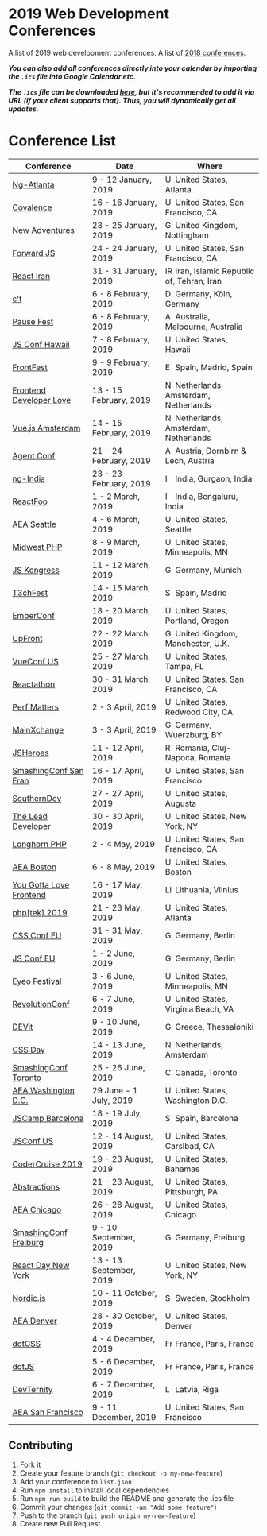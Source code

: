 # 2019 Web Development Conferences
A list of 2019 web development conferences.
A list of [2018 conferences](https://github.com/ryanburgess/2018-conferences).

_**You can also add all conferences directly into your calendar by importing the `.ics` file into Google Calendar etc.**_

_**The `.ics` file can be downloaded [here](https://rawgit.com/ryanburgess/2019-conferences/master/2019-conferences.ics), but it's recommended to add it via URL (if your client supports that). Thus, you will dynamically get all updates.**_

# Conference List

| Conference | Date | Where |
|------------|------|-------|
| [Ng-Atlanta](https://ng-atl.org/) | 9 - 12 January, 2019 | <img src="https://cdnjs.cloudflare.com/ajax/libs/flag-icon-css/3.2.1/flags/4x3/us.svg" height="16" alt="USA" /> United States, Atlanta |
| [Covalence](http://www.covalenceconf.com/) | 16 - 16 January, 2019 | <img src="https://cdnjs.cloudflare.com/ajax/libs/flag-icon-css/3.2.1/flags/4x3/us.svg" height="16" alt="USA" /> United States, San Francisco, CA |
| [New Adventures](https://newadventuresconf.com/2019/) | 23 - 25 January, 2019 | <img src="https://cdnjs.cloudflare.com/ajax/libs/flag-icon-css/3.2.1/flags/4x3/gb.svg" height="16" alt="GB" /> United Kingdom, Nottingham |
| [Forward JS](https://forwardjs.com/) | 24 - 24 January, 2019 | <img src="https://cdnjs.cloudflare.com/ajax/libs/flag-icon-css/3.2.1/flags/4x3/us.svg" height="16" alt="USA" /> United States, San Francisco, CA |
| [React Iran](http://reactiran.com/) | 31 - 31 January, 2019 | <img src="https://cdnjs.cloudflare.com/ajax/libs/flag-icon-css/3.2.1/flags/4x3/ir.svg" height="16" alt="IR" /> Iran, Islamic Republic of, Tehran, Iran |
| [c't <webdev>](https://ctwebdev.de/) | 6 - 8 February, 2019 | <img src="https://cdnjs.cloudflare.com/ajax/libs/flag-icon-css/3.2.1/flags/4x3/de.svg" height="16" alt="DE" /> Germany, Köln, Germany |
| [Pause Fest](https://www.pausefest.com.au/) | 6 - 8 February, 2019 | <img src="https://cdnjs.cloudflare.com/ajax/libs/flag-icon-css/3.2.1/flags/4x3/au.svg" height="16" alt="AU" /> Australia, Melbourne, Australia |
| [JS Conf Hawaii](https://www.jsconfhi.com/) | 7 - 8 February, 2019 | <img src="https://cdnjs.cloudflare.com/ajax/libs/flag-icon-css/3.2.1/flags/4x3/us.svg" height="16" alt="USA" /> United States, Hawaii |
| [FrontFest](https://frontfest.es/) | 9 - 9 February, 2019 | <img src="https://cdnjs.cloudflare.com/ajax/libs/flag-icon-css/3.2.1/flags/4x3/es.svg" height="16" alt="ES" /> Spain, Madrid, Spain |
| [Frontend Developer Love](http://www.frontenddeveloperlove.com/) | 13 - 15 February, 2019 | <img src="https://cdnjs.cloudflare.com/ajax/libs/flag-icon-css/3.2.1/flags/4x3/nl.svg" height="16" alt="NL" /> Netherlands, Amsterdam, Netherlands |
| [Vue.js Amsterdam](https://www.vuejs.amsterdam/) | 14 - 15 February, 2019 | <img src="https://cdnjs.cloudflare.com/ajax/libs/flag-icon-css/3.2.1/flags/4x3/nl.svg" height="16" alt="NL" /> Netherlands, Amsterdam, Netherlands |
| [Agent Conf](https://www.agent.sh/) | 21 - 24 February, 2019 | <img src="https://cdnjs.cloudflare.com/ajax/libs/flag-icon-css/3.2.1/flags/4x3/at.svg" height="16" alt="AT" /> Austria, Dornbirn & Lech, Austria |
| [ng-India](https://www.ng-ind.com/) | 23 - 23 February, 2019 | <img src="https://cdnjs.cloudflare.com/ajax/libs/flag-icon-css/3.2.1/flags/4x3/in.svg" height="16" alt="IN" /> India, Gurgaon, India |
| [ReactFoo](https://reactfoo.in/2019/) | 1 - 2 March, 2019 | <img src="https://cdnjs.cloudflare.com/ajax/libs/flag-icon-css/3.2.1/flags/4x3/in.svg" height="16" alt="IN" /> India, Bengaluru, India |
| [AEA Seattle](https://aneventapart.com/event/seattle-2019) | 4 - 6 March, 2019 | <img src="https://cdnjs.cloudflare.com/ajax/libs/flag-icon-css/3.2.1/flags/4x3/us.svg" height="16" alt="USA" /> United States, Seattle |
| [Midwest PHP](https://2019.midwestphp.org/) | 8 - 9 March, 2019 | <img src="https://cdnjs.cloudflare.com/ajax/libs/flag-icon-css/3.2.1/flags/4x3/us.svg" height="16" alt="USA" /> United States, Minneapolis, MN |
| [JS Kongress](https://js-kongress.com/) | 11 - 12 March, 2019 | <img src="https://cdnjs.cloudflare.com/ajax/libs/flag-icon-css/3.2.1/flags/4x3/de.svg" height="16" alt="Germany" /> Germany, Munich |
| [T3chFest](https://t3chfest.uc3m.es/) | 14 - 15 March, 2019 | <img src="https://cdnjs.cloudflare.com/ajax/libs/flag-icon-css/3.2.1/flags/4x3/es.svg" height="16" alt="Spain" /> Spain, Madrid |
| [EmberConf](https://emberconf.com/) | 18 - 20 March, 2019 | <img src="https://cdnjs.cloudflare.com/ajax/libs/flag-icon-css/3.2.1/flags/4x3/us.svg" height="16" alt="USA" /> United States, Portland, Oregon |
| [UpFront](https://upfrontconf.com/) | 22 - 22 March, 2019 | <img src="https://cdnjs.cloudflare.com/ajax/libs/flag-icon-css/3.2.1/flags/4x3/gb.svg" height="16" alt="GB" /> United Kingdom, Manchester, U.K. |
| [VueConf US](http://us.vuejs.org/) | 25 - 27 March, 2019 | <img src="https://cdnjs.cloudflare.com/ajax/libs/flag-icon-css/3.2.1/flags/4x3/us.svg" height="16" alt="USA" /> United States, Tampa, FL |
| [Reactathon](https://www.reactathon.com/) | 30 - 31 March, 2019 | <img src="https://cdnjs.cloudflare.com/ajax/libs/flag-icon-css/3.2.1/flags/4x3/us.svg" height="16" alt="USA" /> United States, San Francisco, CA |
| [Perf Matters](https://perfmattersconf.com/) | 2 - 3 April, 2019 | <img src="https://cdnjs.cloudflare.com/ajax/libs/flag-icon-css/3.2.1/flags/4x3/us.svg" height="16" alt="USA" /> United States, Redwood City, CA |
| [MainXchange](https://mainxchange.de/) | 3 - 3 April, 2019 | <img src="https://cdnjs.cloudflare.com/ajax/libs/flag-icon-css/3.2.1/flags/4x3/de.svg" height="16" alt="Germany" /> Germany, Wuerzburg, BY |
| [JSHeroes](https://jsheroes.io/) | 11 - 12 April, 2019 | <img src="https://cdnjs.cloudflare.com/ajax/libs/flag-icon-css/3.2.1/flags/4x3/ro.svg" height="16" alt="RO" /> Romania, Cluj-Napoca, Romania |
| [SmashingConf San Fran](https://www.smashingconf.com/sf-2019/) | 16 - 17 April, 2019 | <img src="https://cdnjs.cloudflare.com/ajax/libs/flag-icon-css/3.2.1/flags/4x3/us.svg" height="16" alt="USA" /> United States, San Francisco |
| [SouthernDev](http://southerndev.co) | 27 - 27 April, 2019 | <img src="https://cdnjs.cloudflare.com/ajax/libs/flag-icon-css/3.2.1/flags/4x3/us.svg" height="16" alt="USA" /> United States, Augusta |
| [The Lead Developer](https://newyork2019.theleaddeveloper.com) | 30 - 30 April, 2019 | <img src="https://cdnjs.cloudflare.com/ajax/libs/flag-icon-css/3.2.1/flags/4x3/us.svg" height="16" alt="USA" /> United States, New York, NY |
| [Longhorn PHP](https://longhornphp.com/) | 2 - 4 May, 2019 | <img src="https://cdnjs.cloudflare.com/ajax/libs/flag-icon-css/3.2.1/flags/4x3/us.svg" height="16" alt="USA" /> United States, San Francisco, CA |
| [AEA Boston](https://aneventapart.com/event/boston-2019) | 6 - 8 May, 2019 | <img src="https://cdnjs.cloudflare.com/ajax/libs/flag-icon-css/3.2.1/flags/4x3/us.svg" height="16" alt="USA" /> United States, Boston |
| [You Gotta Love Frontend](https://www.yougottalovefrontend.com/) | 16 - 17 May, 2019 | <img src="https://cdnjs.cloudflare.com/ajax/libs/flag-icon-css/3.2.1/flags/4x3/lt.svg" height="16" alt="Lithuania" /> Lithuania, Vilnius |
| [php[tek] 2019](https://tek.phparch.com/) | 21 - 23 May, 2019 | <img src="https://cdnjs.cloudflare.com/ajax/libs/flag-icon-css/3.2.1/flags/4x3/us.svg" height="16" alt="USA" /> United States, Atlanta |
| [CSS Conf EU](https://2019.cssconf.eu/) | 31 - 31 May, 2019 | <img src="https://cdnjs.cloudflare.com/ajax/libs/flag-icon-css/3.2.1/flags/4x3/de.svg" height="16" alt="Germany" /> Germany, Berlin |
| [JS Conf EU](https://2019.jsconf.eu) | 1 - 2 June, 2019 | <img src="https://cdnjs.cloudflare.com/ajax/libs/flag-icon-css/3.2.1/flags/4x3/de.svg" height="16" alt="Germany" /> Germany, Berlin |
| [Eyeo Festival](http://eyeofestival.com/) | 3 - 6 June, 2019 | <img src="https://cdnjs.cloudflare.com/ajax/libs/flag-icon-css/3.2.1/flags/4x3/us.svg" height="16" alt="USA" /> United States, Minneapolis, MN |
| [RevolutionConf](https://revolutionconf.com/) | 6 - 7 June, 2019 | <img src="https://cdnjs.cloudflare.com/ajax/libs/flag-icon-css/3.2.1/flags/4x3/us.svg" height="16" alt="USA" /> United States, Virginia Beach, VA |
| [DEVit](https://devitconf.org) | 9 - 10 June, 2019 | <img src="https://cdnjs.cloudflare.com/ajax/libs/flag-icon-css/3.2.1/flags/4x3/gr.svg" height="16" alt="Greece" /> Greece, Thessaloniki |
| [CSS Day](https://cssday.nl) | 14 - 13 June, 2019 | <img src="https://cdnjs.cloudflare.com/ajax/libs/flag-icon-css/3.2.1/flags/4x3/nl.svg" height="16" alt="Netherlands" /> Netherlands, Amsterdam |
| [SmashingConf Toronto](https://www.smashingconf.com/toronto-2019/) | 25 - 26 June, 2019 | <img src="https://cdnjs.cloudflare.com/ajax/libs/flag-icon-css/3.2.1/flags/4x3/ca.svg" height="16" alt="Canada" /> Canada, Toronto |
| [AEA Washington D.C.](https://aneventapart.com/event/washington-dc-2019) | 29 June - 1 July, 2019 | <img src="https://cdnjs.cloudflare.com/ajax/libs/flag-icon-css/3.2.1/flags/4x3/us.svg" height="16" alt="USA" /> United States, Washington D.C. |
| [JSCamp Barcelona](https://jscamp.tech/) | 18 - 19 July, 2019 | <img src="https://cdnjs.cloudflare.com/ajax/libs/flag-icon-css/3.2.1/flags/4x3/es.svg" height="16" alt="Spain" /> Spain, Barcelona |
| [JSConf US](https://2019.jsconf.us) | 12 - 14 August, 2019 | <img src="https://cdnjs.cloudflare.com/ajax/libs/flag-icon-css/3.2.1/flags/4x3/us.svg" height="16" alt="USA" /> United States, Carslbad, CA |
| [CoderCruise 2019](https://www.codercruise.com/) | 19 - 23 August, 2019 | <img src="https://cdnjs.cloudflare.com/ajax/libs/flag-icon-css/3.2.1/flags/4x3/us.svg" height="16" alt="USA" /> United States, Bahamas |
| [Abstractions](https://abstractions.io/) | 21 - 23 August, 2019 | <img src="https://cdnjs.cloudflare.com/ajax/libs/flag-icon-css/3.2.1/flags/4x3/us.svg" height="16" alt="USA" /> United States, Pittsburgh, PA |
| [AEA Chicago](https://aneventapart.com/event/chicago-2019) | 26 - 28 August, 2019 | <img src="https://cdnjs.cloudflare.com/ajax/libs/flag-icon-css/3.2.1/flags/4x3/us.svg" height="16" alt="USA" /> United States, Chicago |
| [SmashingConf Freiburg](https://www.smashingconf.com/freiburg-2019/) | 9 - 10 September, 2019 | <img src="https://cdnjs.cloudflare.com/ajax/libs/flag-icon-css/3.2.1/flags/4x3/de.svg" height="16" alt="Germany" /> Germany, Freiburg |
| [React Day New York](https://reactnewyork.com/) | 13 - 13 September, 2019 | <img src="https://cdnjs.cloudflare.com/ajax/libs/flag-icon-css/3.2.1/flags/4x3/us.svg" height="16" alt="USA" /> United States, New York, NY |
| [Nordic.js](http://nordicjs.com) | 10 - 11 October, 2019 | <img src="https://cdnjs.cloudflare.com/ajax/libs/flag-icon-css/3.2.1/flags/4x3/se.svg" height="16" alt="Sweden" /> Sweden, Stockholm |
| [AEA Denver](https://aneventapart.com/event/denver-2019) | 28 - 30 October, 2019 | <img src="https://cdnjs.cloudflare.com/ajax/libs/flag-icon-css/3.2.1/flags/4x3/us.svg" height="16" alt="USA" /> United States, Denver |
| [dotCSS ](https://2019.dotcss.io/) | 4 - 4 December, 2019 | <img src="https://cdnjs.cloudflare.com/ajax/libs/flag-icon-css/3.2.1/flags/4x3/fr.svg" height="16" alt="France" /> France, Paris, France |
| [dotJS ](https://2019.dotjs.io/) | 5 - 6 December, 2019 | <img src="https://cdnjs.cloudflare.com/ajax/libs/flag-icon-css/3.2.1/flags/4x3/fr.svg" height="16" alt="France" /> France, Paris, France |
| [DevTernity](https://devternity.com) | 6 - 7 December, 2019 | <img src="https://cdnjs.cloudflare.com/ajax/libs/flag-icon-css/3.2.1/flags/4x3/lv.svg" height="16" alt="Latvia" /> Latvia, Riga |
| [AEA San Francisco](https://aneventapart.com/event/san-francisco-2019) | 9 - 11 December, 2019 | <img src="https://cdnjs.cloudflare.com/ajax/libs/flag-icon-css/3.2.1/flags/4x3/us.svg" height="16" alt="USA" /> United States, San Francisco |

## Contributing
1. Fork it
2. Create your feature branch (`git checkout -b my-new-feature`)
3. Add your conference to `list.json`
4. Run `npm install` to install local dependencies
5. Run `npm run build` to build the README and generate the .ics file
6. Commit your changes (`git commit -am "Add some feature"`)
7. Push to the branch (`git push origin my-new-feature`)
8. Create new Pull Request
